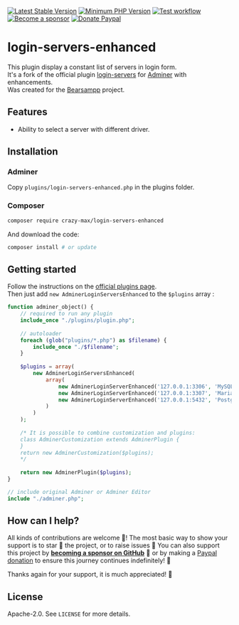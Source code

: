 [![Latest Stable Version](https://img.shields.io/packagist/v/crazy-max/login-servers-enhanced.svg?style=flat-square)](https://packagist.org/packages/crazy-max/login-servers-enhanced)
[![Minimum PHP Version](https://img.shields.io/badge/php-%3E%3D%205.3.0-8892BF.svg?style=flat-square)](https://php.net/)
[![Test workflow](https://img.shields.io/github/workflow/status/crazy-max/login-servers-enhanced/test?label=test&logo=github&style=flat-square)](https://github.com/crazy-max/login-servers-enhanced/actions?workflow=test)
[![Become a sponsor](https://img.shields.io/badge/sponsor-crazy--max-181717.svg?logo=github&style=flat-square)](https://github.com/sponsors/crazy-max)
[![Donate Paypal](https://img.shields.io/badge/donate-paypal-00457c.svg?logo=paypal&style=flat-square)](https://www.paypal.me/crazyws)

# login-servers-enhanced

This plugin display a constant list of servers in login form.<br />
It's a fork of the official plugin [login-servers](https://raw.github.com/vrana/adminer/master/plugins/login-servers.php) for [Adminer](https://www.adminer.org/) with enhancements.<br />
Was created for the [Bearsampp](https://github.com/crazy-max/neard) project.

## Features

* Ability to select a server with different driver.

## Installation

### Adminer

Copy `plugins/login-servers-enhanced.php` in the plugins folder.

### Composer

```bash
composer require crazy-max/login-servers-enhanced
```

And download the code:

```bash
composer install # or update
```

## Getting started

Follow the instructions on the [official plugins page](https://www.adminer.org/en/plugins/).<br />
Then just add `new AdminerLoginServersEnhanced` to the `$plugins` array :

```php
function adminer_object() {
    // required to run any plugin
    include_once "./plugins/plugin.php";
    
    // autoloader
    foreach (glob("plugins/*.php") as $filename) {
        include_once "./$filename";
    }
    
    $plugins = array(
        new AdminerLoginServersEnhanced(
            array(
                new AdminerLoginServerEnhanced('127.0.0.1:3306', 'MySQL port 3306', 'server'),
                new AdminerLoginServerEnhanced('127.0.0.1:3307', 'MariaDB port 3307', 'server'),
                new AdminerLoginServerEnhanced('127.0.0.1:5432', 'PostgreSQL port 5432', 'pgsql')
            )
        )
    );
    
    /* It is possible to combine customization and plugins:
    class AdminerCustomization extends AdminerPlugin {
    }
    return new AdminerCustomization($plugins);
    */
    
    return new AdminerPlugin($plugins);
}

// include original Adminer or Adminer Editor
include "./adminer.php";
```

## How can I help?

All kinds of contributions are welcome :raised_hands:! The most basic way to show your support is to star :star2:
the project, or to raise issues :speech_balloon: You can also support this project by
[**becoming a sponsor on GitHub**](https://github.com/sponsors/crazy-max) :clap: or by making a
[Paypal donation](https://www.paypal.me/crazyws) to ensure this journey continues indefinitely! :rocket:

Thanks again for your support, it is much appreciated! :pray:

## License

Apache-2.0. See `LICENSE` for more details.
